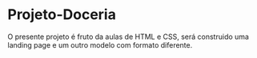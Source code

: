 # Projeto-Doceria
O presente projeto é fruto da aulas de HTML e CSS, será construido uma landing page e um outro modelo com formato diferente.
